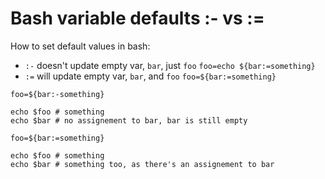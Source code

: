 # Bash variable defaults :- vs :=

How to set default values in bash:
- `:-` doesn't update empty var, `bar`, just `foo`  `foo=echo ${bar:=something}`
- `:=` will update empty var, `bar`,  and `foo` `foo=${bar:=something}`


```
foo=${bar:-something}

echo $foo # something
echo $bar # no assignement to bar, bar is still empty

foo=${bar:=something}

echo $foo # something
echo $bar # something too, as there's an assignement to bar
```

